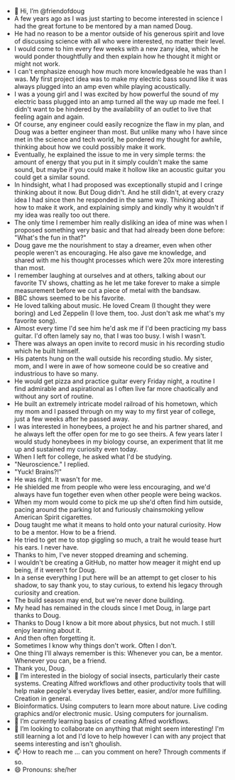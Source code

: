 - 👋 Hi, I’m @friendofdoug
- A few years ago as I was just starting to become interested in science I had the great fortune to be mentored by a man named Doug.
- He had no reason to be a mentor outside of his generous spirit and love of discussing science with all who were interested, no matter their level.
- I would come to him every few weeks with a new zany idea, which he would ponder thoughtfully and then explain how he thought it might or might not work.
- I can't emphasize enough how much more knowledgeable he was than I was. My first project idea was to make my electric bass sound like it was always plugged into an amp even while playing acoustically.
- I was a young girl and I was excited by how powerful the sound of my electric bass plugged into an amp turned all the way up made me feel. I didn't want to be hindered by the availability of an outlet to live that feeling again and again.
- Of course, any engineer could easily recognize the flaw in my plan, and Doug was a better engineer than most. But unlike many who I have since met in the science and tech world, he pondered my thought for awhile, thinking about how we could possibly make it work.
- Eventually, he explained the issue to me in very simple terms: the amount of energy that you put in it simply couldn't make the same sound, but maybe if you could make it hollow like an acoustic guitar you could get a similar sound.
- In hindsight, what I had proposed was exceptionally stupid and I cringe thinking about it now. But Doug didn't. And he still didn't, at every crazy idea I had since then he responded in the same way. Thinking about how to make it work, and explaining simply and kindly why it wouldn't if my idea was really too out there.
- The only time I remember him really disliking an idea of mine was when I proposed something very basic and that had already been done before: "What's the fun in that?"
- Doug gave me the nourishment to stay a dreamer, even when other people weren't as encouraging. He also gave me knowledge, and shared with me his thought processes which were 20x more interesting than most.
- I remember laughing at ourselves and at others, talking about our favorite TV shows, chatting as he let me take forever to make a simple measurement before we cut a piece of metal with the bandsaw.
- BBC shows seemed to be his favorite.
- He loved talking about music. He loved Cream (I thought they were boring) and Led Zeppelin (I love them, too. Just don't ask me what's my favorite song).
- Almost every time I'd see him he'd ask me if I'd been practicing my bass guitar. I'd often lamely say no, that I was too busy. I wish I wasn't.
- There was always an open invite to record music in his recording studio which he built himself.
- His patents hung on the wall outside his recording studio. My sister, mom, and I were in awe of how someone could be so creative and industrious to have so many.
- He would get pizza and practice guitar every Friday night, a routine I find admirable and aspirational as I often live far more chaotically and without any sort of routine.
- He built an extremely intricate model railroad of his hometown, which my mom and I passed through on my way to my first year of college, just a few weeks after he passed away.
- I was interested in honeybees, a project he and his partner shared, and he always left the offer open for me to go see theirs. A few years later I would study honeybees in my biology course, an experiment that lit me up and sustained my curiosity even today.
- When I left for college, he asked what I'd be studying.
- "Neuroscience." I replied.
- "Yuck! Brains?!"
- He was right. It wasn't for me.
- He shielded me from people who were less encouraging, and we'd always have fun together even when other people were being wackos.
- When my mom would come to pick me up she'd often find him outside, pacing around the parking lot and furiously chainsmoking yellow American Spirit cigarettes.
- Doug taught me what it means to hold onto your natural curiosity. How to be a mentor. How to be a friend.
- He tried to get me to stop giggling so much, a trait he would tease hurt his ears. I never have.
- Thanks to him, I've never stopped dreaming and scheming.
- I wouldn't be creating a GitHub, no matter how meager it might end up being, if it weren't for Doug.
- In a sense everything I put here will be an attempt to get closer to his shadow, to say thank you, to stay curious, to extend his legacy through curiosity and creation.
- The build season may end, but we're never done building.
- My head has remained in the clouds since I met Doug, in large part thanks to Doug.
- Thanks to Doug I know a bit more about physics, but not much. I still enjoy learning about it.
- And then often forgetting it.
- Sometimes I know why things don't work. Often I don't. 
- One thing I'll always remember is this: Whenever you can, be a mentor. Whenever you can, be a friend.
- Thank you, Doug.
- 👀 I’m interested in the biology of social insects, particularly their caste systems. Creating Alfred workflows and other productivity tools that will help make people's everyday lives better, easier, and/or more fulfilling. Creation in general.
- Bioinformatics. Using computers to learn more about nature. Live coding graphics and/or electronic music. Using computers for journalism.
- 🌱 I’m currently learning basics of creating Alfred workflows.
- 💞️ I’m looking to collaborate on anything that might seem interesting! I'm still learning a lot and I'd love to help however I can with any project that seems interesting and isn't ghoulish.
- 📫 How to reach me ... can you comment on here? Through comments if so.
- 😄 Pronouns: she/her

<!---
friendofdoug/friendofdoug is a ✨ special ✨ repository because its `README.md` (this file) appears on your GitHub profile.
You can click the Preview link to take a look at your changes.
--->
